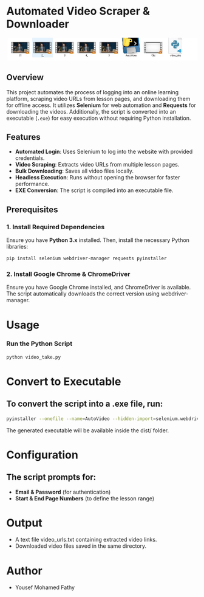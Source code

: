 # Automated Video Scraper & Downloader
![Demo_Screenshot](Demo_Screenshot.JPG)
## Overview

This project automates the process of logging into an online learning platform, scraping video URLs from lesson pages, and downloading them for offline access. It utilizes **Selenium** for web automation and **Requests** for downloading the videos. Additionally, the script is converted into an executable (`.exe`) for easy execution without requiring Python installation.

## Features

- **Automated Login**: Uses Selenium to log into the website with provided credentials.
- **Video Scraping**: Extracts video URLs from multiple lesson pages.
- **Bulk Downloading**: Saves all video files locally.
- **Headless Execution**: Runs without opening the browser for faster performance.
- **EXE Conversion**: The script is compiled into an executable file.

## Prerequisites

### 1. Install Required Dependencies

Ensure you have **Python 3.x** installed. Then, install the necessary Python libraries:

```bash
pip install selenium webdriver-manager requests pyinstaller
```
### 2. Install Google Chrome & ChromeDriver

Ensure you have Google Chrome installed, and ChromeDriver is available. The script automatically downloads the correct version using webdriver-manager.

# Usage

### Run the Python Script
```bash
python video_take.py
```

# Convert to Executable
## To convert the script into a .exe file, run:
```bash
pyinstaller --onefile --name=AutoVideo --hidden-import=selenium.webdriver.common.keys video_take.py
```
 The generated executable will be available inside the dist/ folder.

# Configuration
## The script prompts for:

- **Email & Password** (for authentication) 
- **Start & End Page Numbers** (to define the lesson range)
# Output
- A text file video_urls.txt containing extracted video links.
- Downloaded video files saved in the same directory.


# Author
- Yousef Mohamed Fathy

